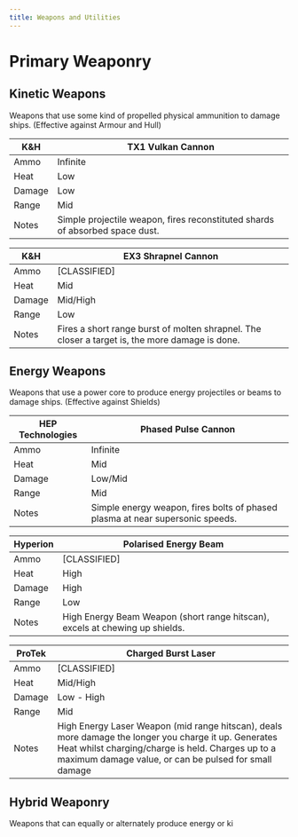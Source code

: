 ```yaml
---
title: Weapons and Utilities
---
```

# Primary Weaponry
## Kinetic Weapons
Weapons that use some kind of propelled physical ammunition to damage ships. (Effective against Armour and Hull)

| K&H | TX1 Vulkan Cannon |
| -|- |
| Ammo | Infinite |
| Heat | Low |
| Damage | Low |
| Range | Mid |
| Notes | Simple projectile weapon, fires reconstituted shards of absorbed space dust. |

| K&H | EX3 Shrapnel Cannon |
| -|- |
| Ammo | [CLASSIFIED] |
| Heat | Mid |
| Damage | Mid/High |
| Range | Low |
| Notes | Fires a short range burst of molten shrapnel. The closer a target is, the more damage is done. |

## Energy Weapons
Weapons that use a power core to produce energy projectiles or beams to damage ships. (Effective against Shields)

| HEP Technologies | Phased Pulse Cannon |
| -|- |
| Ammo | Infinite |
| Heat | Mid |
| Damage | Low/Mid |
| Range | Mid |
| Notes | Simple energy weapon, fires bolts of phased plasma at near supersonic speeds. |

| Hyperion | Polarised Energy Beam |
| -|- |
| Ammo | [CLASSIFIED] |
| Heat | High |
| Damage | High |
| Range | Low |
| Notes | High Energy Beam Weapon (short range hitscan), excels at chewing up shields. |

| ProTek | Charged Burst Laser |
| -|- |
| Ammo | [CLASSIFIED] |
| Heat | Mid/High |
| Damage | Low - High |
| Range | Mid |
| Notes | High Energy Laser Weapon (mid range hitscan), deals more damage the longer you charge it up.  Generates Heat whilst charging/charge is held.  Charges up to a maximum damage value, or can be pulsed for small damage |

## Hybrid Weaponry
Weapons that can equally or alternately produce energy or ki
<!--stackedit_data:
eyJoaXN0b3J5IjpbMTczMDA0MTUwOSwxMjI5Mzg4MTksLTE2Nj
U2ODc5ODYsLTIwMTQzODg2MjIsNzAxMTQxMjQ3LDIxMjM1MTk2
OTBdfQ==
-->